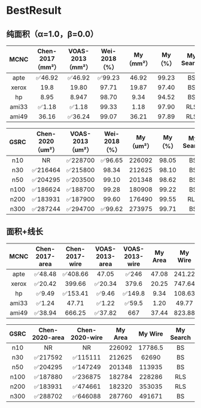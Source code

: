 # BestResult

## 纯面积（α=1.0，β=0.0）

| MCNC  |    Chen-2017（mm²）     |    VOAS-2013（mm²）     |      Wei-2018（%）      | My（mm²） | My（%） | My Search |
| :---: | :---------------------: | :---------------------: | :---------------------: | :-------: | :-----: | :-------: |
| apte  | :white_check_mark:46.92 | :white_check_mark:46.92 | :white_check_mark:99.23 |   46.92   |  99.23  |    BS     |
| xerox |          19.8           |          19.80          |          97.71          |   19.87   |  97.40  |    BS     |
|  hp   |          8.95           |          8.947          |          98.70          |   9.34    |  94.52  |    BS     |
| ami33 | :white_check_mark:1.18  | :white_check_mark:1.18  |          99.33          |   1.18    |  97.90  |    RLS    |
| ami49 |          36.16          | :white_check_mark:36.24 |          99.07          |   36.21   |  97.89  |    RLS    |

| GSRC |     Chen-2020（um²）     |     VOAS-2013（um²）     |      Wei-2018（%）      | My（um²） | My（%） | My Search |
| :--: | :----------------------: | :----------------------: | :---------------------: | :-------: | :-----: | :-------: |
| n10  |            NR            | :white_check_mark:228700 | :white_check_mark:96.65 |  226092   |  98.05  |    BS     |
| n30  | :white_check_mark:216464 | :white_check_mark:215800 |          98.34          |  212625   |  98.10  |    BS     |
| n50  | :white_check_mark:204295 | :white_check_mark:203500 |          99.10          |  201348   |  98.62  |    BS     |
| n100 | :white_check_mark:186624 | :white_check_mark:188700 |          99.28          |  180908   |  99.22  |    BS     |
| n200 | :white_check_mark:183931 | :white_check_mark:187900 |          99.60          |  176490   |  99.55  |    RLS    |
| n300 | :white_check_mark:287244 | :white_check_mark:294700 | :white_check_mark:99.62 |  273975   |  99.71  |    BS     |

## 面积+线长

| MCNC  |     Chen-2017-area      |      Chen-2017-wire      |     VOAS-2013-area      |     VOAS-2013-wire      | My Area | My Wire | My Search |
| :---: | :---------------------: | :----------------------: | :---------------------: | :---------------------: | :-----: | :-----: | :-------: |
| apte  | :white_check_mark:48.48 | :white_check_mark:408.66 |          47.05          |  :white_check_mark:246  |  47.08  | 241.22  |    BS     |
| xerox | :white_check_mark:20.42 |          399.66          | :white_check_mark:20.34 |          379.6          |  20.25  | 747.64  |    BS     |
|  hp   | :white_check_mark:9.49  | :white_check_mark:153.41 | :white_check_mark:9.46  | :white_check_mark:149.8 |  9.34   | 108.63  |    BS     |
| ami33 | :white_check_mark:1.24  |          47.71           | :white_check_mark:1.22  | :white_check_mark:59.5  |  1.20   |  49.77  |    BS     |
| ami49 | :white_check_mark:38.94 |          666.25          | :white_check_mark:37.82 |           667           |  37.44  | 823.88  |    BS     |

| GSRC |      Chen-2020-area      |      Chen-2020-wire      | My Area | My Wire | My Search |
| :--: | :----------------------: | :----------------------: | :-----: | :-----: | :-------: |
| n10  |            NR            |            NR            | 226092  | 17786.5 |    BS     |
| n30  | :white_check_mark:217592 | :white_check_mark:115111 | 212625  |  62690  |    BS     |
| n50  | :white_check_mark:204295 | :white_check_mark:147249 | 201348  | 113935  |    BS     |
| n100 | :white_check_mark:187880 | :white_check_mark:236875 | 182784  | 228286  |    RLS    |
| n200 | :white_check_mark:183931 | :white_check_mark:474661 | 182320  | 353035  |    RLS    |
| n300 | :white_check_mark:288702 | :white_check_mark:646088 | 287760  | 491671  |    BS     |

